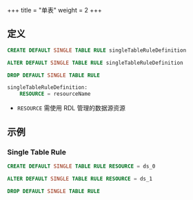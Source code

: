 +++
title = "单表"
weight = 2
+++

## 定义

```sql
CREATE DEFAULT SINGLE TABLE RULE singleTableRuleDefinition

ALTER DEFAULT SINGLE TABLE RULE singleTableRuleDefinition

DROP DEFAULT SINGLE TABLE RULE

singleTableRuleDefinition:
    RESOURCE = resourceName
```
- `RESOURCE` 需使用 RDL 管理的数据源资源


## 示例

### Single Table Rule

```sql
CREATE DEFAULT SINGLE TABLE RULE RESOURCE = ds_0

ALTER DEFAULT SINGLE TABLE RULE RESOURCE = ds_1

DROP DEFAULT SINGLE TABLE RULE
```

